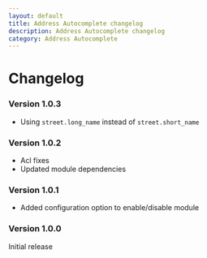 ```yaml
---
layout: default
title: Address Autocomplete changelog
description: Address Autocomplete changelog
category: Address Autocomplete
---
```


# Changelog

### Version 1.0.3

 -  Using `street.long_name` instead of `street.short_name`

### Version 1.0.2

 -  Acl fixes
 -  Updated module dependencies

### Version 1.0.1

 -  Added configuration option to enable/disable module

### Version 1.0.0

Initial release

